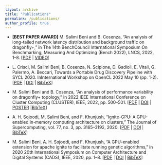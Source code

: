 ```yaml
---
layout: archive
title: "Publications"
permalink: /publications/
author_profile: true
---
```


- **[BEST PAPER AWARD]** M. Salimi Beni and B. Cosenza, “An analysis of long-tailed network latency distribution and background traffic on dragonfly+,” in The 14th BenchCouncil International Symposium On Benchmarking, Measuring And Optimizing (Bench 2022), LNCS, 2022, 1–8.
[[PDF](http://majidsalimi.github.io/files/SalimiBeniBENCH22.pdf) | [VIDEO](https://youtu.be/iErmnQ_t8qg)]

- L. Crisci, M. Salimi Beni, B. Cosenza, N. Scipione, D. Gadioli, E. Vitali, G. Palermo, A. Beccari, Towards a Portable Drug Discovery Pipeline with SYCL 2020. InInternational Workshop on OpenCL 2022 May 10 (pp. 1-2).
[[PDF](http://majidsalimi.github.io/files/CrisciIWOCL22.pdf) | [DOI](https://doi.org/10.1145/3529538.3529688) | [BibTeX](http://majidsalimi.github.io/files/CrisciIWOCL22.md)]

- M. Salimi Beni and B. Cosenza, “An analysis of performance variability on dragonfly+ topology,” in 2022 IEEE International Conference on Cluster Computing (CLUSTER), IEEE, 2022, pp. 500–501.
[[PDF](http://majidsalimi.github.io/files/SalimiBeniCLUSTER22.pdf) | [DOI](10.1109/CLUSTER51413.2022.00061) | [POSTER](http://majidsalimi.github.io/files/SalimiBeniPosterCluster22.pdf) |[BibTeX](http://majidsalimi.github.io/files/SalimiBeniCLUSTER22.md)]

- A. H. Sojoodi, M. Salimi Beni, and F. Khunjush, “Ignite-GPU: A GPU-enabled in-memory computing architecture on clusters,” The Journal of Supercomputing, vol. 77, no. 3, pp. 3165–3192, 2020.
[[PDF](http://majidsalimi.github.io/files/SojoodiJSUPERCOMPUTING20.pdf) | [DOI](https://doi.org/10.1007/s11227-020-03390-z) | [BibTeX](http://majidsalimi.github.io/files/CrisciIWOCL22.md)]

- M. Salimi Beni, A. H. Sojoodi, and F. Khunjush, “A GPU-enabled extension for apache ignite to facilitate running genetic algorithms,” in 2020 20th International Symposium on Computer Architecture and Digital Systems (CADS), IEEE, 2020, pp. 1–8.
[[PDF](http://majidsalimi.github.io/files/SalimiBeniCADS20.pdf) | [DOI](https://doi.org/10.1109/CADS50570.2020.9211857) | [BibTeX](http://majidsalimi.github.io/files/SalimiBeniCADS20.md)]

<!-- {% if author.googlescholar %}
  You can also find my articles on <u><a href="{{author.googlescholar}}">my Google Scholar profile</a>.</u>
{% endif %}

{% include base_path %}

{% for post in site.publications reversed %}
  {% include archive-single.html %}
{% endfor %} -->
